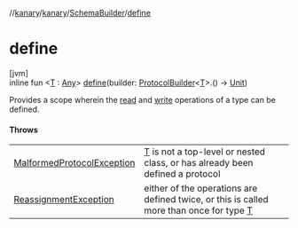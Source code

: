 //[kanary](../../../index.md)/[kanary](../index.md)/[SchemaBuilder](index.md)/[define](define.md)

# define

[jvm]\
inline fun &lt;[T](define.md) : [Any](https://kotlinlang.org/api/latest/jvm/stdlib/kotlin/-any/index.html)&gt; [define](define.md)(builder: [ProtocolBuilder](../-protocol-builder/index.md)&lt;[T](define.md)&gt;.() -&gt; [Unit](https://kotlinlang.org/api/latest/jvm/stdlib/kotlin/-unit/index.html))

Provides a scope wherein the [read](../-protocol-builder/read.md) and [write](../-protocol-builder/write.md) operations of a type can be defined.

#### Throws

| | |
|---|---|
| [MalformedProtocolException](../-malformed-protocol-exception/index.md) | [T](define.md) is not a top-level or nested class, or has already been defined a protocol |
| [ReassignmentException](../-reassignment-exception/index.md) | either of the operations are defined twice, or this is called more than once for type [T](define.md) |
